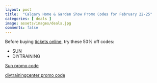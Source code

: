 ```yaml
---
layout: post
title:  "Calgary Home & Garden Show Promo Codes for February 22-25"
categories: [ deals ]
image: assets/images/deals.jpg
comments: false
---
```


Before buying [tickets online](https://calgaryhgs.mpetickets.com/), try these 50% off codes:

- SUN
- DIYTRAINING


[Sun promo code](https://twitter.com/calgarysun/status/1758922092345491674)

[diytrainingcenter promo code](https://diytrainingcenter.com/blogs/springtime/join-us-at-the-calgary-home-garden-show)

 